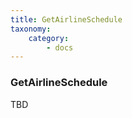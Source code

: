 ```yaml
---
title: GetAirlineSchedule
taxonomy:
    category:
        - docs
---
```


### GetAirlineSchedule

TBD